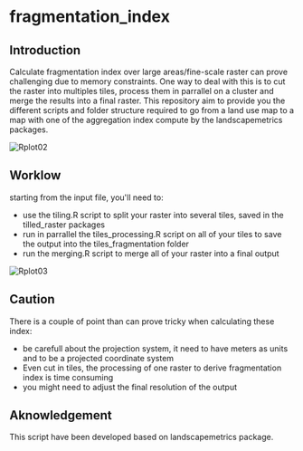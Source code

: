 # fragmentation_index

## Introduction 
Calculate fragmentation index over large areas/fine-scale raster can prove challenging due to memory constraints. One way to deal with this is to cut the raster into multiples tiles, process them in parrallel on a cluster and merge the results into a final raster. This repository aim to provide you the different scripts and folder structure required to go from a land use map to a map with one of the aggregation index compute by the landscapemetrics packages. 

![Rplot02](https://user-images.githubusercontent.com/84012797/153724039-3c140c15-b505-45a7-9ee7-8b1bf7c4de64.png)


## Worklow 
starting from the input file, you'll need to: 
  + use the tiling.R script to split your raster into several tiles, saved in the tilled_raster packages
  + run in parrallel the tiles_processing.R script on all of your tiles to save the output into the tiles_fragmentation folder 
  + run the merging.R script to merge all of your raster into a final output 

![Rplot03](https://user-images.githubusercontent.com/84012797/153724095-df249362-de45-42ff-8378-b43cb7b8f9ac.png)


## Caution 
There is a couple of point than can prove tricky when calculating these index: 
 + be carefull about the projection system, it need to have meters as units and to be a projected coordinate system 
 + Even cut in tiles, the processing of one raster to derive fragmentation index is time consuming
 + you might need to adjust the final resolution of the output 

## Aknowledgement 
This script have been developed based on landscapemetrics package. 

